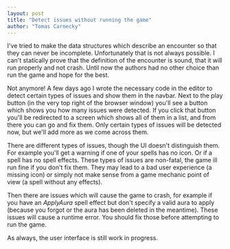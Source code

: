 ```yaml
---
layout: post
title: "Detect issues without running the game"
author: "Tomas Carnecky"
---
```


I've tried to make the data structures which describe an encounter so that
they can never be incomplete. Unfortunately that is not always possible.
I can't statically prove that the definition of the encounter is sound, that
it will run properly and not crash. Until now the authors had no other choice
than run the game and hope for the best.

Not anymore! A few days ago I wrote the necessary code in the editor to detect
certain types of issues and show them in the navbar. Next to the play button
(in the very top right of the browser window) you'll see a button which shows
you how many issues were detected. If you click that button you'll be
redirected to a screen which shows all of them in a list, and from there you
can go and fix them. Only certain types of issues will be detected now, but
we'll add more as we come across them.

There are different types of issues, though the UI doesn't distinguish them.
For example you'll get a warning if one of your spells has no icon. Or if
a spell has no spell effects. These types of issues are non-fatal, the game
ill run fine if you don't fix them. They may lead to a bad user experience (a
missing icon) or simply not make sense from a game mechanic point of view (a
spell without any effects).

Then there are issues which will cause the game to crash, for example if you
have an *ApplyAura* spell effect but don't specify a valid aura to apply
(because you forgot or the aura has been deleted in the meantime). These
issues will cause a runtime error. You should fix those before attempting to
run the game.

As always, the user interface is still work in progress.

